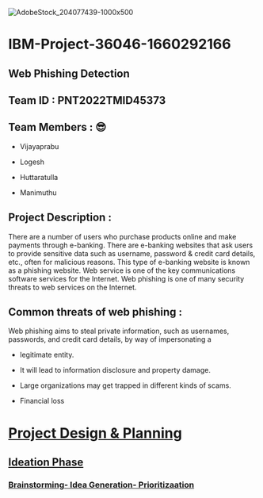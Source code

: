 ![AdobeStock_204077439-1000x500](https://user-images.githubusercontent.com/113415196/202528584-9fec8212-c4db-4ef4-a6b5-5ba98aecb799.jpg)


# IBM-Project-36046-1660292166

## ****Web Phishing Detection****

## Team ID : PNT2022TMID45373

## ****Team Members**** : 	:sunglasses:
   
   * Vijayaprabu 
   
   * Logesh
           
   * Huttaratulla
   
   * Manimuthu

## ****Project Description**** :

There are a number of users who purchase products online and make payments through e-banking. There are e-banking websites that ask users to provide sensitive data such as username, password & credit card details, etc., often for malicious reasons. This type of e-banking website is known as a phishing website. Web service is one of the key communications software services for the Internet. Web phishing is one of many security threats to web services on the Internet.

## ****Common threats of web phishing**** : 

Web phishing aims to steal private information, such as usernames, passwords, and credit card details, by way of impersonating a

   * legitimate entity.

   * It will lead to information disclosure and property damage.

   * Large organizations may get trapped in different kinds of scams.

   * Financial loss


#  [Project Design & Planning](https://github.com/IBM-EPBL/IBM-Project-36046-1660292166/tree/main/Project%20Design%20%26%20Planning)

## [Ideation Phase](https://github.com/IBM-EPBL/IBM-Project-36046-1660292166/tree/main/Project%20Design%20%26%20Planning/Ideation%20Phase)

### [Brainstorming- Idea Generation- Prioritizaation](https://github.com/IBM-EPBL/IBM-Project-36046-1660292166/blob/main/Project%20Design%20%26%20Planning/Ideation%20Phase/Brainstorming-%20Idea%20Generation-%20Prioritizaation.pdf)
